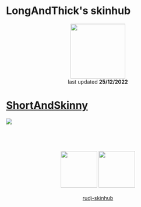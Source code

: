 # LongAndThick's skinhub
<p align="center">
<a href="https://osu.ppy.sh/users/18691953">
  <img src="https://a.ppy.sh/18691953"  
       width="150"
       height="150"></a>
<br>
last updated <b>25/12/2022</b>
</p>

# [ShortAndSkinny](https://github.com/ryancranie/skinhub/raw/tyfh/player/longandthick/ShortAndSkinny.osk)
[![](https://osu.ppy.sh/ss/18333992/e229)](https://github.com/ryancranie/skinhub/raw/tyfh/player/longandthick/ShortAndSkinny.osk)

#
<p align="center">
  <br></br>
  <a href="https://www.twitch.tv/vsSleepii">
  <img src="https://i.imgur.com/HM030lk.png" 
       width="100" 
       height="100"></a>
  <a href="https://www.youtube.com/@vssleepii5120/videos">
  <img src="https://i.imgur.com/YWbDUUy.png"  
       width="100" 
       height="100"></a>
  <br></br>
  <a href="README.md">rudj-skinhub</a>
 </p>

